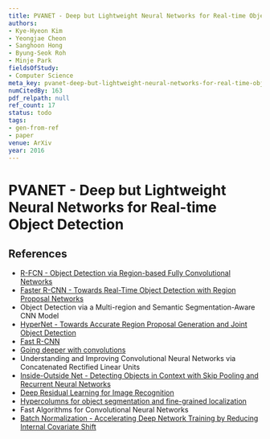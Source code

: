 ```yaml
---
title: PVANET - Deep but Lightweight Neural Networks for Real-time Object Detection
authors:
- Kye-Hyeon Kim
- Yeongjae Cheon
- Sanghoon Hong
- Byung-Seok Roh
- Minje Park
fieldsOfStudy:
- Computer Science
meta_key: pvanet-deep-but-lightweight-neural-networks-for-real-time-object-detection
numCitedBy: 163
pdf_relpath: null
ref_count: 17
status: todo
tags:
- gen-from-ref
- paper
venue: ArXiv
year: 2016
---
```


# PVANET - Deep but Lightweight Neural Networks for Real-time Object Detection

## References

- [R-FCN - Object Detection via Region-based Fully Convolutional Networks](./r-fcn-object-detection-via-region-based-fully-convolutional-networks.md)
- [Faster R-CNN - Towards Real-Time Object Detection with Region Proposal Networks](./faster-r-cnn-towards-real-time-object-detection-with-region-proposal-networks.md)
- Object Detection via a Multi-region and Semantic Segmentation-Aware CNN Model
- [HyperNet - Towards Accurate Region Proposal Generation and Joint Object Detection](./hypernet-towards-accurate-region-proposal-generation-and-joint-object-detection.md)
- [Fast R-CNN](./fast-r-cnn.md)
- [Going deeper with convolutions](./going-deeper-with-convolutions.md)
- Understanding and Improving Convolutional Neural Networks via Concatenated Rectified Linear Units
- [Inside-Outside Net - Detecting Objects in Context with Skip Pooling and Recurrent Neural Networks](./inside-outside-net-detecting-objects-in-context-with-skip-pooling-and-recurrent-neural-networks.md)
- [Deep Residual Learning for Image Recognition](./deep-residual-learning-for-image-recognition.md)
- [Hypercolumns for object segmentation and fine-grained localization](./hypercolumns-for-object-segmentation-and-fine-grained-localization.md)
- Fast Algorithms for Convolutional Neural Networks
- [Batch Normalization - Accelerating Deep Network Training by Reducing Internal Covariate Shift](./batch-normalization-accelerating-deep-network-training-by-reducing-internal-covariate-shift.md)
